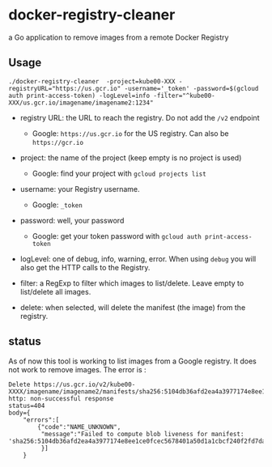 # docker-registry-cleaner
a Go application to remove images from a remote Docker Registry

## Usage
```
./docker-registry-cleaner  -project=kube00-XXX -registryURL="https://us.gcr.io" -username='_token' -password=$(gcloud auth print-access-token) -logLevel=info -filter="^kube00-XXX/us.gcr.io/imagename/imagename2:1234"
```

- registry URL: the URL to reach the registry. Do not add the `/v2` endpoint
  - Google: `https://us.gcr.io` for the US registry. Can also be `https://gcr.io`
- project: the name of the project (keep empty is no project is used)
  - Google: find your project with `gcloud projects list`
- username: your Registry username.
    - Google: `_token`
- password: well, your password
    - Google: get your token password with `gcloud auth print-access-token`
- logLevel: one of debug, info, warning, error. When using `debug` you will also get the HTTP calls to the Registry.
- filter: a RegExp to filter which images to list/delete. Leave empty to list/delete all images.
  
- delete: when selected, will delete the manifest (the image) from the registry.

## status
As of now this tool is working to list images from a Google registry.
It does not work to remove images. The error is :
```
Delete https://us.gcr.io/v2/kube00-XXXX/imagename/imagename2/manifests/sha256:5104db36afd2ea4a3977174e8ee1ce0fcec5678401a50d1a1cbcf240f2fd7da2: 
http: non-successful response 
status=404 
body={
    "errors":[
        {"code":"NAME_UNKNOWN",
         "message":"Failed to compute blob liveness for manifest: 'sha256:5104db36afd2ea4a3977174e8ee1ce0fcec5678401a50d1a1cbcf240f2fd7da2'"
         }]
    }
```